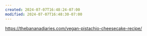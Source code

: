 ```yaml
---
created: 2024-07-07T16:48:24-07:00
modified: 2024-07-07T16:48:30-07:00
---
```


https://thebananadiaries.com/vegan-pistachio-cheesecake-recipe/
